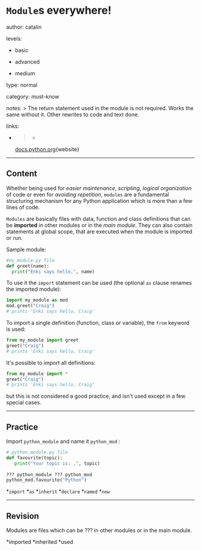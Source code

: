# `Module`s everywhere!
author: catalin

levels:

  - basic

  - advanced

  - medium

type: normal

category: must-know

notes: >
  The return statement used in the module is not required. Works the same
  without it. Other rewrites to code and text done.

links:

  - >-
    [docs.python.org](https://docs.python.org/3.5/library/stdtypes.html#modules){website}

---
## Content

Whether being used for *easier maintenance*, *scripting*, *logical organization* of code or even for *avoiding repetition*, `modules` are a  fundamental structuring mechanism for any Python application which is more than a few lines of code.

`Modules` are basically files with data, function and class definitions that can be **imported** in other modules or in the *main module*. They can also contain statements at global scope, that are executed when the module is imported or run.

Sample module:
```python
#my_module.py file
def greet(name):
  print("Enki says hello,", name)
```
To use it the `import` statement can be used (the optional `as` clause renames the imported module):
```python
import my_module as mod
mod.greet("Craig")
# prints 'Enki says hello, Craig'
```
To import a single definition (function, class or variable), the `from` keyword is used:
```python
from my_module import greet
greet("Craig")
# prints 'Enki says hello, Craig'
```
It's possible to import all definitions:
```python
from my_module import *
greet("Craig")
# prints 'Enki says hello, Craig'

```
but this is not considered a good practice, and isn't used except in a few special cases.

---
## Practice

Import `python_module` and name it `python_mod` :

```python
# python_module.py file 
def favourite(topic): 
   print("Your topic is: ,", topic) 
   
??? python_module ??? python_mod 
python_mod.favourite("Python") 
``` 

*`import` 
*`as` 
*`inherit` 
*`declare` 
*`named` 
*`new`

---
## Revision

Modules are files which can be ??? in other modules or in the main module. 

*imported
*inherited
*used
